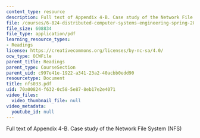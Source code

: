 ```yaml
---
content_type: resource
description: Full text of Appendix 4-B. Case study of the Network File System (NFS)
file: /courses/6-824-distributed-computer-systems-engineering-spring-2006/70a00824f6320c585e878eb17e2e4071_nfs033.pdf
file_size: 608834
file_type: application/pdf
learning_resource_types:
- Readings
license: https://creativecommons.org/licenses/by-nc-sa/4.0/
ocw_type: OCWFile
parent_title: Readings
parent_type: CourseSection
parent_uid: c997e41e-1922-a341-23a2-40acbb0edd90
resourcetype: Document
title: nfs033.pdf
uid: 70a00824-f632-0c58-5e87-8eb17e2e4071
video_files:
  video_thumbnail_file: null
video_metadata:
  youtube_id: null
---
```

Full text of Appendix 4-B. Case study of the Network File System (NFS)